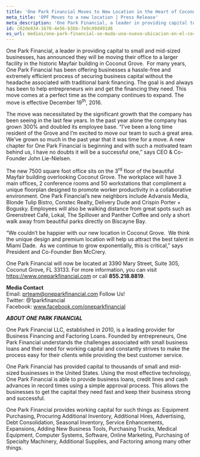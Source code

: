 ```yaml
---
title: 'One Park Financial Moves to New Location in the Heart of Coconut Grove'
meta_title: 'OPF Moves to a new location | Press Release'
meta_description: 'One Park Financial, a leader in providing capital to small and mid-sized businesses, has announced they will be moving their office to a larger facility in the historic Mayfair building in Coconut Grove.'
id: c02de834-1678-4e56-b3bb-7e9c49d491d6
es_url: medios/one-park-financial-se-muda-una-nueva-ubicacion-en-el-corazon-de-coconut-grove
---
```

One Park Financial, a leader in providing capital to small and mid-sized businesses, has announced they will be moving their office to a larger facility in the historic Mayfair building in Coconut Grove.  For many years, One Park Financial has been offering businesses a hassle-free and extremely efficient process of securing business capital without the headache associated with traditional bank financing. The goal is and always has been to help entrepreneurs win and get the financing they need. This move comes at a perfect time as the company continues to expand. The move is effective December 19<sup>th</sup>, 2016.

The move was necessitated by the significant growth that the company has been seeing in the last few years. In the past year alone the company has grown 300% and doubled its employee base. “I’ve been a long time resident of the Grove and I’m excited to move our team to such a great area. We’ve grown so much in the past year that it was time for a move. A new chapter for One Park Financial is beginning and with such a motivated team behind us, I have no doubts it will be a successful one,” says CEO &amp; Co-Founder John Lie-Nielsen.

The new 7500 square foot office sits on the 3<sup>rd</sup> floor of the beautiful Mayfair building overlooking Coconut Grove. The workplace will have 3 main offices, 2 conference rooms and 50 workstations that compliment a unique floorplan designed to promote worker productivity in a collaborative environment. One Park Financial’s new neighbors include Advansis Media, Blonde Tulip Bistro, Constec Realty, Delivery Dude and Crispin Porter + Bogusky. Employees will also be walking distance from great spots such as Greenstreet Café, Lokal, The Spillover and Panther Coffee and only a short walk away from beautiful parks directly on Biscayne Bay.

“We couldn’t be happier with our new location in Coconut Grove.  We think the unique design and premium location will help us attract the best talent in Miami Dade.  As we continue to grow exponentially, this is critical,” says President and Co-Founder Ben McCrery.

One Park Financial will now be located at 3390 Mary Street, Suite 305, Coconut Grove, FL 33133. For more information, you can visit <a href="https://www.oneparkfinancial.com/">https://www.oneparkfinancial.com</a> or call **855.218.8819**.

**Media Contact**
<br/>
Email: prteam@oneparkfinancial.com 
Follow Us!<br>
Twitter: @1parkfinancial <br>
Facebook: <a href="http://www.facebook.com/oneparkfinancial">www.facebook.com/oneparkfinancial</a>

<strong><em>ABOUT ONE PARK FINANCIAL </em></strong>

One Park Financial LLC, established in 2010, is a leading provider for Business Financing and Factoring Loans. Founded by entrepreneurs, One Park Financial 
understands the challenges associated with small business loans and their need for working capital and constantly strives to make the process easy for their clients while providing the best customer service.

One Park Financial has provided capital to thousands of small and mid-sized businesses in the United States. Using the most effective technology, One Park Financial is able to provide business loans, credit lines and cash advances in record times using a simple approval process. This allows the businesses to get the capital they need fast and keep their business strong and successful.

One Park Financial provides working capital for such things as: Equipment Purchasing, Procuring Additional Inventory, Additional Hires, Advertising, Debt Consolidation, Seasonal Inventory, Service Enhancements, Expansions, Adding New Business Tools, Purchasing Trucks, Medical Equipment, Computer Systems, Software, Online Marketing, Purchasing of Specialty Machinery, Additional Supplies, and Factoring among many other things.